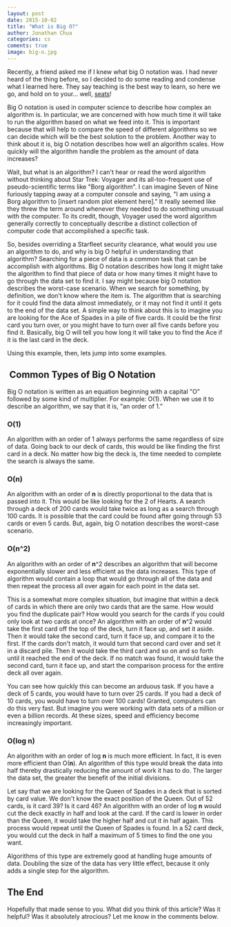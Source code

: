 ```yaml
---
layout: post
date: 2015-10-02
title: "What is Big O?"
author: Jonathan Chua
categories: cs
coments: true
image: big-o.jpg
---
```


Recently, a friend asked me if I knew what big O notation was. I had never heard of the thing before, so I decided to do some reading and condense what I learned here. They say teaching is the best way to learn, so here we go, and hold on to your... well, [seats][hold-on]!

Big O notation is used in computer science to describe how complex an algorithm is. In particular, we are concerned with how much time it will take to run the algorithm based on what we feed into it. This is important because that will help to compare the speed of different algorithms so we can decide which will be the best solution to the problem. Another way to think about it is, big O notation describes how well an algorithm scales. How quickly will the algorithm handle the problem as the amount of data increases?

Wait, but what is an algorithm? I can't hear or read the word algorithm without thinking about Star Trek: Voyager and its all-too-frequent use of pseudo-scientific terms like "Borg algorithm". I can imagine Seven of Nine furiously tapping away at a computer console and saying, "I am using a Borg algorithm to [insert random plot element here]." It really seemed like they threw the term around whenever they needed to do something unusual with the computer. To its credit, though, Voyager used the word algorithm generally correctly to conceptually describe a distinct collection of computer code that accomplished a specific task. 

So, besides overriding a Starfleet security clearance, what would you use an algorithm to do, and why is big O helpful in understanding that algorithm? Searching for a piece of data is a common task that can be accomplish with algorithms. Big O notation describes how long it might take the algorithm to find that piece of data or how many times it might have to go through the data set to find it. I say might because big O notation describes the worst-case scenario. When we search for something, by definition, we don't know where the item is. The algorithm that is searching for it could find the data almost immediately, or it may not find it until it gets to the end of the data set. A simple way to think about this is to imagine you are looking for the Ace of Spades in a pile of five cards. It could be the first card you turn over, or you might have to turn over all five cards before you find it. Basically, big O will tell you how long it will take you to find the Ace if it is the last card in the deck. 

Using this example, then, lets jump into some examples. 

##  Common Types of Big O Notation
Big O notation is written as an equation beginning with a capital "O" followed by some kind of multiplier. For example: O(1). When we use it to describe an algorithm, we say that it is, "an order of 1.”

### O(1)
An algorithm with an order of 1 always performs the same regardless of size of data. Going back to our deck of cards, this would be like finding the first card in a deck. No matter how big the deck is, the time needed to complete the search is always the same. 

### O(**n**)
An algorithm with an order of **n** is directly proportional to the data that is passed into it. This would be like looking for the 2 of Hearts. A search through a deck of 200 cards would take twice as long as a search through 100 cards. It is possible that the card could be found after going through 53 cards or even 5 cards. But, again, big O notation describes the worst-case scenario. 

### O(**n**^2)
An algorithm with an order of **n**^2 describes an algorithm that will become exponentially slower and less efficient as the data increases. This type of algorithm would contain a loop that would go through all of the data and then repeat the process all over again for each point in the data set.

This is a somewhat more complex situation, but imagine that within a deck of cards in which there are only two cards that are the same. How would you find the duplicate pair? How would you search for the cards if you could only look at two cards at once? An algorithm with an order of **n**^2 would take the first card off the top of the deck, turn it face up, and set it aside. Then it would take the second card, turn it face up, and compare it to the first. If the cards don't match, it would turn that second card over and set it in a discard pile. Then it would take the third card and so on and so forth until it reached the end of the deck. If no match was found, it would take the second card, turn it face up, and start the comparison process for the entire deck all over again.

You can see how quickly this can become an arduous task. If you have a deck of 5 cards, you would have to turn over 25 cards. If you had a deck of 10 cards, you would have to turn over 100 cards! Granted, computers can do this very fast. But imagine you were working with data sets of a million or even a billion records. At these sizes, speed and efficiency become increasingly important.

### O(log n)
An algorithm with an order of log **n** is much more efficient. In fact, it is even more efficient than O(**n**). An algorithm of this type would break the data into half thereby drastically reducing the amount of work it has to do. The larger the data set, the greater the benefit of the initial divisions. 

Let say that we are looking for the Queen of Spades in a deck that is sorted by card value. We don't know the exact position of the Queen. Out of 52 cards, is it card 39? Is it card 46? An algorithm with an order of log **n** would cut the deck exactly in half and look at the card. If the card is lower in order than the Queen, it would take the higher half and cut it in half again. This process would repeat until the Queen of Spades is found. In a 52 card deck, you would cut the deck in half a maximum of 5 times to find the one you want. 

Algorithms of this type are extremely good at handling huge amounts of data. Doubling the size of the data has very little effect, because it only adds a single step for the algorithm.  
 
## The End
Hopefully that made sense to you. What did you think of this article? Was it helpful? Was it absolutely atrocious? Let me know in the comments below.


[hold-on]: [http://youtu.be/HKK4KmDlj8U]